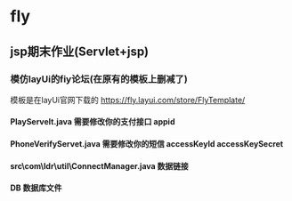 # fly

 ## jsp期末作业(Servlet+jsp)    
 

### 模仿layUi的fiy论坛(在原有的模板上删减了)

模板是在layUi官网下载的  https://fly.layui.com/store/FlyTemplate/




#### PlayServelt.java 需要修改你的支付接口  appid
#### PhoneVerifyServet.java 需要修改你的短信 accessKeyId accessKeySecret
#### src\com\ldr\util\ConnectManager.java 数据链接
#### DB 数据库文件

